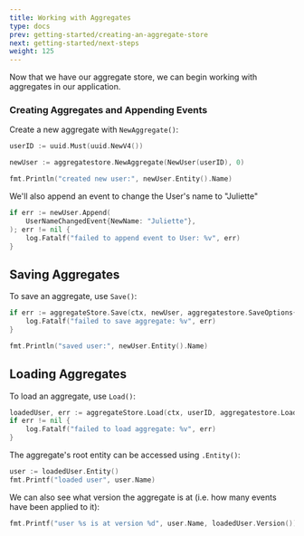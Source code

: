 ```yaml
---
title: Working with Aggregates
type: docs
prev: getting-started/creating-an-aggregate-store
next: getting-started/next-steps
weight: 125
---
```


Now that we have our aggregate store, we can begin working with aggregates in our application.

### Creating Aggregates and Appending Events

Create a new aggregate with `NewAggregate()`:

```go
userID := uuid.Must(uuid.NewV4())

newUser := aggregatestore.NewAggregate(NewUser(userID), 0)

fmt.Println("created new user:", newUser.Entity().Name)
```

We'll also append an event to change the User's name to "Juliette"

```go
if err := newUser.Append(
    UserNameChangedEvent{NewName: "Juliette"},
); err != nil {
    log.Fatalf("failed to append event to User: %v", err)
}
```

## Saving Aggregates

To save an aggregate, use `Save()`:

```go
if err := aggregateStore.Save(ctx, newUser, aggregatestore.SaveOptions{}); err != nil {
    log.Fatalf("failed to save aggregate: %v", err)
}

fmt.Println("saved user:", newUser.Entity().Name)
```

## Loading Aggregates

To load an aggregate, use `Load()`:

```go
loadedUser, err := aggregateStore.Load(ctx, userID, aggregatestore.LoadOptions{})
if err != nil {
    log.Fatalf("failed to load aggregate: %v", err)
}
```

The aggregate's root entity can be accessed using `.Entity()`:


```go
user := loadedUser.Entity()
fmt.Printf("loaded user", user.Name)
```

We can also see what version the aggregate is at (i.e. how many events have been applied to it):

```go
fmt.Printf("user %s is at version %d", user.Name, loadedUser.Version())
```
